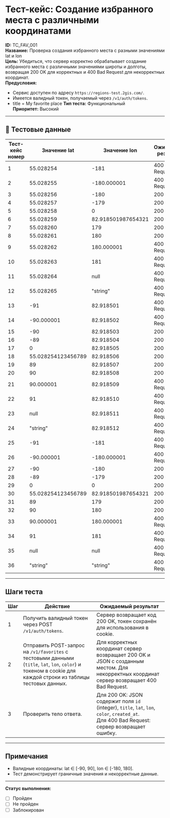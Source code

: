 # Тест-кейс: Создание избранного места с различными координатами

**ID:** TC_FAV_001  
**Название:** Проверка создания избранного места с разными значениями lat и lon  
**Цель:** Убедиться, что сервер корректно обрабатывает создание избранного места с различными значениями широты и долготы, возвращая 200 OK для корректных и 400 Bad Request для некорректных координат.  
**Предусловия:**  
- Сервис доступен по адресу `https://regions-test.2gis.com/`.  
- Имеется валидный токен, получаемый через `/v1/auth/tokens`.  
- title = My favorite place
**Тип теста:** Функциональный  
**Приоритет:** Высокий  

---

## 🧪 Тестовые данные

| Тест-кейс номер | Значение lat | Значение lon | Ожидаемый результат |
|-----------------|-------------|-------------|-------------------|
| 1  | 55.028254 | -181            | 400 Bad Request |
| 2  | 55.028255 | -180.000001     | 400 Bad Request |
| 3  | 55.028256 | -180            | 200 OK |
| 4  | 55.028257 | -179            | 200 OK |
| 5  | 55.028258 | 0               | 200 OK |
| 6  | 55.028259 | 82.918501987654321 | 200 OK |
| 7  | 55.028260 | 179             | 200 OK |
| 8  | 55.028261 | 180             | 200 OK |
| 9  | 55.028262 | 180.000001      | 400 Bad Request |
| 10 | 55.028263 | 181             | 400 Bad Request |
| 11 | 55.028264 | null            | 400 Bad Request |
| 12 | 55.028265 | "string"        | 400 Bad Request |
| 13 | -91       | 82.918501       | 400 Bad Request |
| 14 | -90.000001| 82.918502       | 400 Bad Request |
| 15 | -90       | 82.918503       | 200 OK |
| 16 | -89       | 82.918504       | 200 OK |
| 17 | 0         | 82.918505       | 200 OK |
| 18 | 55.028254123456789 | 82.918506 | 200 OK |
| 19 | 89        | 82.918507       | 200 OK |
| 20 | 90        | 82.918508       | 200 OK |
| 21 | 90.000001 | 82.918509       | 400 Bad Request |
| 22 | 91        | 82.918510       | 400 Bad Request |
| 23 | null      | 82.918511       | 400 Bad Request |
| 24 | "string"  | 82.918512       | 400 Bad Request |
| 25 | -91       | -181            | 400 Bad Request |
| 26 | -90.000001| -180.000001     | 400 Bad Request |
| 27 | -90       | -180            | 200 OK |
| 28 | -89       | -179            | 200 OK |
| 29 | 0         | 0               | 200 OK |
| 30 | 55.028254123456789 | 82.918501987654321 | 200 OK |
| 31 | 89        | 179             | 200 OK |
| 32 | 90        | 180             | 200 OK |
| 33 | 90.000001 | 180.000001      | 400 Bad Request |
| 34 | 91        | 181             | 400 Bad Request |
| 35 | null      | null            | 400 Bad Request |
| 36 | "string"  | "string"        | 400 Bad Request |

---

## Шаги теста

| Шаг | Действие | Ожидаемый результат |
|-----|-----------|-------------------|
| 1   | Получить валидный токен через POST `/v1/auth/tokens`. | Сервер возвращает код 200 OK, токен сохранён для использования в cookie. |
| 2   | Отправить POST-запрос на `/v1/favorites` с тестовыми данными (`title`, `lat`, `lon`, `color`) и токеном в cookie для каждой строки из таблицы тестовых данных. | Для корректных координат сервер возвращает 200 OK и JSON с созданным местом. Для некорректных координат сервер возвращает 400 Bad Request. |
| 3   | Проверить тело ответа. | Для 200 OK: JSON содержит поля `id` (integer), `title`, `lat`, `lon`, `color`, `created_at`. <br>Для 400 Bad Request: сервер возвращает ошибку. |

---

## Примечания
- Валидные координаты: lat ∈ [-90, 90], lon ∈ [-180, 180].  
- Тест демонстрирует граничные значения и некорректные данные.  

---

**Статус выполнения:**  
- [ ] Пройден  
- [ ] Не пройден  
- [ ] Заблокирован
